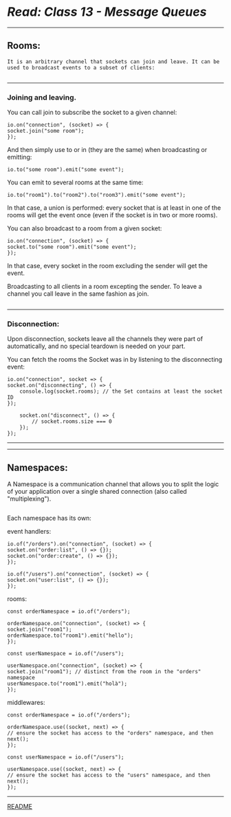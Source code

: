 # ***Read: Class 13 - Message Queues***

***

## **Rooms:**

    It is an arbitrary channel that sockets can join and leave. It can be used to broadcast events to a subset of clients:

![]()

***

### **Joining and leaving.**

You can call join to subscribe the socket to a given channel:

    io.on("connection", (socket) => {
    socket.join("some room");
    });

And then simply use to or in (they are the same) when broadcasting or emitting:

    io.to("some room").emit("some event");

You can emit to several rooms at the same time:

    io.to("room1").to("room2").to("room3").emit("some event");

In that case, a union is performed: every socket that is at least in one of the rooms will get the event once (even if the socket is in two or more rooms).

You can also broadcast to a room from a given socket:

    io.on("connection", (socket) => {
    socket.to("some room").emit("some event");
    });

In that case, every socket in the room excluding the sender will get the event.

Broadcasting to all clients in a room excepting the sender.
To leave a channel you call leave in the same fashion as join.

![]()

***

### **Disconnection:**

Upon disconnection, sockets leave all the channels they were part of automatically, and no special teardown is needed on your part.

You can fetch the rooms the Socket was in by listening to the disconnecting event:

    io.on("connection", socket => {
    socket.on("disconnecting", () => {
        console.log(socket.rooms); // the Set contains at least the socket ID
    });

        socket.on("disconnect", () => {
            // socket.rooms.size === 0
        });
    });

***
***

## **Namespaces:**

A Namespace is a communication channel that allows you to split the logic of your application over a single shared connection (also called "multiplexing").

![]()

Each namespace has its own:

event handlers:

    io.of("/orders").on("connection", (socket) => {
    socket.on("order:list", () => {});
    socket.on("order:create", () => {});
    });

    io.of("/users").on("connection", (socket) => {
    socket.on("user:list", () => {});
    });

rooms:

    const orderNamespace = io.of("/orders");

    orderNamespace.on("connection", (socket) => {
    socket.join("room1");
    orderNamespace.to("room1").emit("hello");
    });

    const userNamespace = io.of("/users");

    userNamespace.on("connection", (socket) => {
    socket.join("room1"); // distinct from the room in the "orders" namespace
    userNamespace.to("room1").emit("holà");
    });

middlewares:

    const orderNamespace = io.of("/orders");

    orderNamespace.use((socket, next) => {
    // ensure the socket has access to the "orders" namespace, and then
    next();
    });

    const userNamespace = io.of("/users");

    userNamespace.use((socket, next) => {
    // ensure the socket has access to the "users" namespace, and then
    next();
    });

***

[README](README.md)
